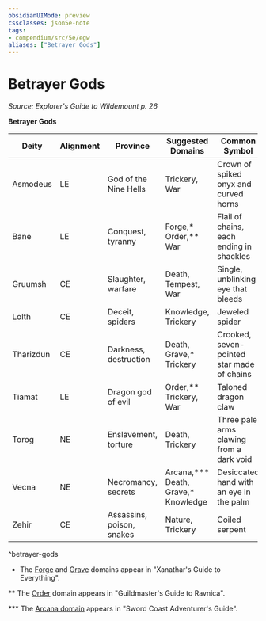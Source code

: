 ```yaml
---
obsidianUIMode: preview
cssclasses: json5e-note
tags:
- compendium/src/5e/egw
aliases: ["Betrayer Gods"]
---
```

# Betrayer Gods
*Source: Explorer's Guide to Wildemount p. 26* 

**Betrayer Gods**

| Deity | Alignment | Province | Suggested Domains | Common Symbol |
|-------|-----------|----------|-------------------|---------------|
| Asmodeus | LE | God of the Nine Hells | Trickery, War | Crown of spiked onyx and curved horns |
| Bane | LE | Conquest, tyranny | Forge,* Order,** War | Flail of chains, each ending in shackles |
| Gruumsh | CE | Slaughter, warfare | Death, Tempest, War | Single, unblinking eye that bleeds |
| Lolth | CE | Deceit, spiders | Knowledge, Trickery | Jeweled spider |
| Tharizdun | CE | Darkness, destruction | Death, Grave,* Trickery | Crooked, seven-pointed star made of chains |
| Tiamat | LE | Dragon god of evil | Order,** Trickery, War | Taloned dragon claw |
| Torog | NE | Enslavement, torture | Death, Trickery | Three pale arms clawing from a dark void |
| Vecna | NE | Necromancy, secrets | Arcana,*** Death, Grave,* Knowledge | Desiccated hand with an eye in the palm |
| Zehir | CE | Assassins, poison, snakes | Nature, Trickery | Coiled serpent |
^betrayer-gods

* The [Forge](2-Mechanics/CLI/classes/cleric-forge-domain-xge.md) and [Grave](2-Mechanics/CLI/classes/cleric-grave-domain-xge.md) domains appear in "Xanathar's Guide to Everything".

** The [Order](2-Mechanics/CLI/classes/cleric-order-domain-tce.md) domain appears in "Guildmaster's Guide to Ravnica".

*** The [Arcana domain](2-Mechanics/CLI/classes/cleric-arcana-domain-scag.md) appears in "Sword Coast Adventurer's Guide".